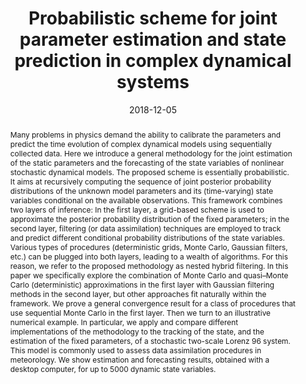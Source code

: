 ---
title: "Probabilistic scheme for joint parameter estimation and state prediction in complex dynamical systems"
collection: publications
category: manuscripts
date: 2018-12-05
citation_with_links: '<strong>Pérez-Vieites, S.</strong>, <a href="https://servicios.urjc.es/pdi/ver/ines.perez">Mariño, I. P.</a> & <a href="https://jmiguez.webs.tsc.uc3m.es/">Míguez, J.</a> (2018). Probabilistic scheme for joint parameter estimation and state prediction in complex dynamical systems. In <i>Physical Review E</i>, 98(6), 063305.'
# permalink: /publication/2024-02-17-paper-title-number-4  # Commented out - no individual page
abstract: 'Many problems in physics demand the ability to calibrate the parameters and predict the time evolution of complex dynamical models using sequentially collected data. Here we introduce a general methodology for the joint estimation of the static parameters and the forecasting of the state variables of nonlinear stochastic dynamical models. The proposed scheme is essentially probabilistic. It aims at recursively computing the sequence of joint posterior probability distributions of the unknown model parameters and its (time-varying) state variables conditional on the available observations. This framework combines two layers of inference: In the first layer, a grid-based scheme is used to approximate the posterior probability distribution of the fixed parameters; in the second layer, filtering (or data assimilation) techniques are employed to track and predict different conditional probability distributions of the state variables. Various types of procedures (deterministic grids, Monte Carlo, Gaussian filters, etc.) can be plugged into both layers, leading to a wealth of algorithms. For this reason, we refer to the proposed methodology as nested hybrid filtering. In this paper we specifically explore the combination of Monte Carlo and quasi–Monte Carlo (deterministic) approximations in the first layer with Gaussian filtering methods in the second layer, but other approaches fit naturally within the framework. We prove a general convergence result for a class of procedures that use sequential Monte Carlo in the first layer. Then we turn to an illustrative numerical example. In particular, we apply and compare different implementations of the methodology to the tracking of the state, and the estimation of the fixed parameters, of a stochastic two-scale Lorenz 96 system. This model is commonly used to assess data assimilation procedures in meteorology. We show estimation and forecasting results, obtained with a desktop computer, for up to 5000 dynamic state variables.'
#paperurl: 'http://sarapv.github.io/files/paper/perez2018probabilistic.pdf'
doiurl: 'https://doi.org/10.1103/PhysRevE.98.063305'
bibtexurl: 'http://sarapv.github.io/files/bibtex/perez2018probabilistic.txt'
arxivurl: 'https://arxiv.org/abs/1708.03730'
---